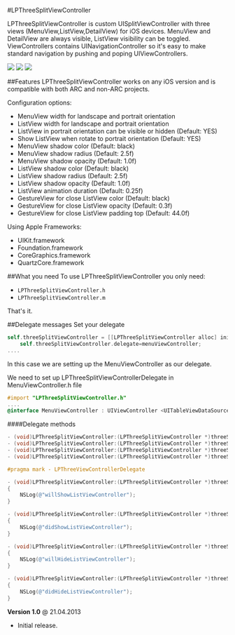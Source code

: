 #LPThreeSplitViewController

LPThreeSplitViewController is custom UISplitViewController with three views (MenuView,ListView,DetailView) for iOS devices. MenuView and DetailView are always visible, ListView visibility can be toggled.
ViewControllers contains UINavigationController so it's easy to make standard navigation by pushing and poping UIViewControllers.

[![](http://flash-electronics.si/GitHub/LPThreeSplitViewController/img1.png)](http://flash-electronics.si/GitHub/LPThreeSplitViewController/img1.png)
[![](http://flash-electronics.si/GitHub/LPThreeSplitViewController/img2.png)](http://flash-electronics.si/GitHub/LPThreeSplitViewController/img2.png)
[![](http://flash-electronics.si/GitHub/LPThreeSplitViewController/img3.png)](http://flash-electronics.si/GitHub/LPThreeSplitViewController/img3.png)

##Features
LPThreeSplitViewController works on any iOS version and is compatible with both ARC and non-ARC projects.

Configuration options:

* MenuView width for landscape and portrait orientation
* ListView width for landscape and portrait orientation
* ListView in portrait orientation can be visible or hidden (Default: YES)
* Show ListView when rotate to portrait orientation (Default: YES)
* MenuView shadow color (Default: black)
* MenuView shadow radius (Default: 2.5f)
* MenuView shadow opacity (Default: 1.0f)
* ListView shadow color (Default: black)
* ListView shadow radius (Default: 2.5f)
* ListView shadow opacity (Default: 1.0f)
* ListView animation duration (Default: 0.25f)
* GestureView for close ListView color (Default: black)
* GestureView for close ListView opacity (Default: 0.3f)
* GestureView for close ListView padding top (Default: 44.0f)
 
Using Apple Frameworks:

* UIKit.framework
* Foundation.framework
* CoreGraphics.framework
* QuartzCore.framework

##What you need
To use LPThreeSplitViewController you only need:

* `LPThreeSplitViewController.h`
* `LPThreeSplitViewController.m`

That's it.

##Delegate messages
Set your delegate

```objective-c
self.threeSplitViewController = [[LPThreeSplitViewController alloc] initWithMenuViewController:navigationControllerMenuView ListViewController:navigationControllerListView DetailViewController:navigationControllerDetailView];
    self.threeSplitViewController.delegate=menuViewController;
....
```

In this case we are setting up the MenuViewController as our delegate.

We need to set up LPThreeSplitViewControllerDelegate in MenuViewController.h file

```objective-c
#import "LPThreeSplitViewController.h"
....
@interface MenuViewController : UIViewController <UITableViewDataSource,UITableViewDelegate,LPThreeSplitViewControllerDelegate>
```

####Delegate methods

```objective-c
- (void)LPThreeSplitViewController:(LPThreeSplitViewController *)threeSplitViewController willShowListViewController:(UIViewController*)listViewController;
- (void)LPThreeSplitViewController:(LPThreeSplitViewController *)threeSplitViewController didShowListViewController:(UIViewController*)listViewController;
- (void)LPThreeSplitViewController:(LPThreeSplitViewController *)threeSplitViewController willHideListViewController:(UIViewController*)listViewController;
- (void)LPThreeSplitViewController:(LPThreeSplitViewController *)threeSplitViewController didHideListViewController:(UIViewController*)listViewController;
```

```objective-c
#pragma mark - LPThreeViewControllerDelegate

- (void)LPThreeSplitViewController:(LPThreeSplitViewController *)threeSplitViewController willShowListViewController:(UIViewController *)listViewController
{
    NSLog(@"willShowListViewController");
}

- (void)LPThreeSplitViewController:(LPThreeSplitViewController *)threeSplitViewController didShowListViewController:(UIViewController *)listViewController
{
    NSLog(@"didShowListViewController");
}

- (void)LPThreeSplitViewController:(LPThreeSplitViewController *)threeSplitViewController willHideListViewController:(UIViewController *)listViewController
{
    NSLog(@"willHideListViewController");
}

- (void)LPThreeSplitViewController:(LPThreeSplitViewController *)threeSplitViewController didHideListViewController:(UIViewController *)listViewController
{
    NSLog(@"didHideListViewController");
}
```

**Version 1.0** @ 21.04.2013

- Initial release.